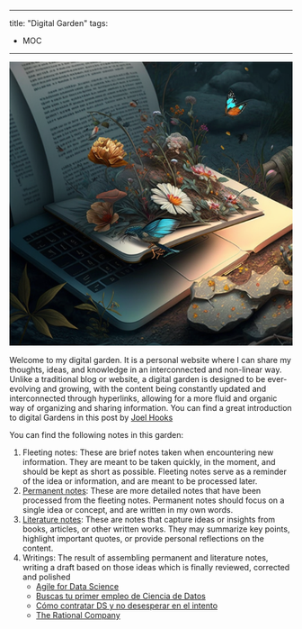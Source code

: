 

---
title: "Digital Garden"
tags:
- MOC
---

![digital_garden_midjouney](attachments/digital_garden_midjouney.png)

Welcome to my digital garden. It is a personal website where I can share my thoughts, ideas, and knowledge in an interconnected and non-linear way. Unlike a traditional blog or website, a digital garden is designed to be ever-evolving and growing, with the content being constantly updated and interconnected through hyperlinks, allowing for a more fluid and organic way of organizing and sharing information. You can find a great introduction to digital Gardens in this post by [Joel Hooks](https://joelhooks.com/digital-garden)

You can find the following notes in this garden:
1. Fleeting notes: These are brief notes taken when encountering new information. They are meant to be taken quickly, in the moment, and should be kept as short as possible. Fleeting notes serve as a reminder of the idea or information, and are meant to be processed later.
2. [Permanent notes](https://pelayoarbues.github.io/tags/permanent-note/): These are more detailed notes that have been processed from the fleeting notes. Permanent notes should focus on a single idea or concept, and are written in my own words. 
3. [Literature notes](https://pelayoarbues.github.io/tags/literature-note/): These are notes that capture ideas or insights from books, articles, or other written works. They may summarize key points, highlight important quotes, or provide personal reflections on the content.
4.  Writings: The result of assembling permanent and literature notes, writing a draft based on those ideas which is finally reviewed, corrected and polished
	- [Agile for Data Science](writing/Agile%20for%20Data%20Science.md)
	- [Buscas tu primer empleo de Ciencia de Datos](writing/Buscas%20tu%20primer%20empleo%20de%20Ciencia%20de%20Datos.md)
	- [Cómo contratar DS y no desesperar en el intento](writing/Como%20contratar%20DS%20y%20no%20desesperar%20en%20el%20intento.md)
	- [The Rational Company](writing/The%20Rational%20Company.md)
